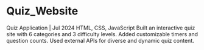 # Quiz_Website
Quiz Application | Jul 2024 HTML, CSS, JavaScript  Built an interactive quiz site with 6 categories and 3 difficulty levels.  Added customizable timers and question counts.  Used external APIs for diverse and dynamic quiz content.
